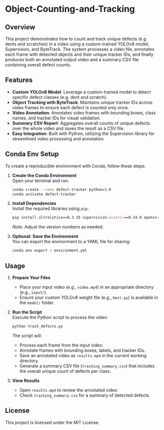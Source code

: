 # Object-Counting-and-Tracking

## Overview

This project demonstrates how to count and track unique defects (e.g. dents and scratches) in a video using a custom-trained YOLOv8 model, Supervision, and ByteTrack. The system processes a video file, annotates each frame with detected objects and their unique tracker IDs, and finally produces both an annotated output video and a summary CSV file containing overall defect counts.

## Features

- **Custom YOLOv8 Model**: Leverage a custom-trained model to detect specific defect classes (e.g. dent and scratch).
- **Object Tracking with ByteTrack**: Maintains unique tracker IDs across video frames to ensure each defect is counted only once.
- **Video Annotation**: Annotates video frames with bounding boxes, class names, and tracker IDs for visual validation.
- **Summary CSV Report**: Aggregates overall counts of unique defects over the whole video and saves the result as a CSV file.
- **Easy Integration**: Built with Python, utilizing the Supervision library for streamlined video processing and annotation.

## Conda Env Setup

To create a reproducible environment with Conda, follow these steps:

1. **Create the Conda Environment**  
   Open your terminal and run:
   ```bash
   conda create --name defect-tracker python=3.9
   conda activate defect-tracker
   ```

2. **Install Dependencies**  
   Install the required libraries using `pip`:
   ```bash
   pip install ultralytics==8.3.19 supervision[assets]==0.24.0 opencv-python-headless numpy
   ```

   *Note:* Adjust the version numbers as needed.

3. **Optional: Save the Environment**  
   You can export the environment to a YAML file for sharing:
   ```bash
   conda env export > environment.yml
   ```

## Usage

1. **Prepare Your Files**  
   - Place your input video (e.g., `video.mp4`) in an appropriate directory (e.g., `input/`).
   - Ensure your custom YOLOv8 weight file (e.g., `best.py`) is available in the `model/` folder.

2. **Run the Script**  
   Execute the Python script to process the video:
   ```bash
   python track_defects.py
   ```
   The script will:
   - Process each frame from the input video.
   - Annotate frames with bounding boxes, labels, and tracker IDs.
   - Save an annotated video as `results.mp4` in the current working directory.
   - Generate a summary CSV file (`tracking_summary.csv`) that includes the overall unique count of defects per class.

3. **View Results**  
   - Open `results.mp4` to review the annotated video.
   - Check `tracking_summary.csv` for a summary of detected defects.

## License

This project is licensed under the MIT License.
